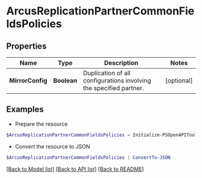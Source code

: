# ArcusReplicationPartnerCommonFieldsPolicies
## Properties

Name | Type | Description | Notes
------------ | ------------- | ------------- | -------------
**MirrorConfig** | **Boolean** | Duplication of all configurations involving the specified partner. | [optional] 

## Examples

- Prepare the resource
```powershell
$ArcusReplicationPartnerCommonFieldsPolicies = Initialize-PSOpenAPIToolsArcusReplicationPartnerCommonFieldsPolicies  -MirrorConfig true
```

- Convert the resource to JSON
```powershell
$ArcusReplicationPartnerCommonFieldsPolicies | ConvertTo-JSON
```

[[Back to Model list]](../README.md#documentation-for-models) [[Back to API list]](../README.md#documentation-for-api-endpoints) [[Back to README]](../README.md)

